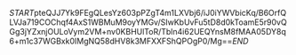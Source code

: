 $START$pteQJJ7Yk9FEgQLesYz603pPZgT4m1LXVbj6/iJ0iYWVbicKq/B6OrfQLVJa719COChqf4AxS1WBMuM9oyYMGv/SIwKbUvFu5tD8d0kToamE5r90vQGg3jYZxnjOULoVym2VM+nv0KBHUlToR/Tbln4i62UEQYnsM8fMAA05DY8q6+m1c37WGBxk0IMgNQ58dHV8k3MFXXFShQPOgP0/Mg==$END$